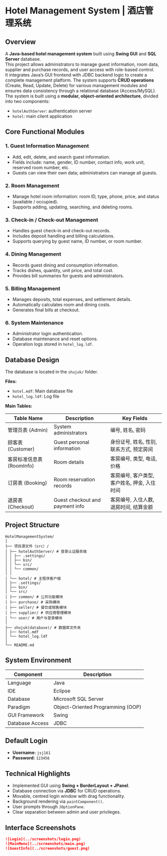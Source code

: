 # Hotel Management System | 酒店管理系统

## Overview

A **Java-based hotel management system** built using **Swing GUI** and **SQL Server** database.  
This project allows administrators to manage guest information, room data, supplier and purchase records, and user access with role-based control.  
It integrates Java’s GUI frontend with JDBC backend logic to create a complete management platform.
The system supports **CRUD operations** (Create, Read, Update, Delete) for various management modules and ensures data consistency through a relational database (Access/MySQL).
The system is built using a **modular, object-oriented architecture**, divided into two components:  
- `hotelAuthServer`: authentication server  
- `hotel`: main client application  


## Core Functional Modules

### 1. Guest Information Management
- Add, edit, delete, and search guest information.  
- Fields include: name, gender, ID number, contact info, work unit, reserved room number, etc.  
- Guests can view their own data; administrators can manage all guests.
  
### 2. Room Management
- Manage hotel room information: room ID, type, phone, price, and status (available / occupied).  
- Supports adding, updating, searching, and deleting rooms.

### 3. Check-in / Check-out Management
- Handles guest check-in and check-out records.  
- Includes deposit handling and billing calculations.  
- Supports querying by guest name, ID number, or room number.

### 4. Dining Management
- Records guest dining and consumption information.  
- Tracks dishes, quantity, unit price, and total cost.  
- Provides bill summaries for guests and administrators.

### 5. Billing Management
- Manages deposits, total expenses, and settlement details.  
- Automatically calculates room and dining costs.  
- Generates final bills at checkout.

### 6. System Maintenance
- Administrator login authentication.  
- Database maintenance and reset options.  
- Operation logs stored in `hotel_log.ldf`.



## Database Design
The database is located in the `shujuk/` folder.

**Files:**
- `hotel.mdf`: Main database file  
- `hotel_log.ldf`: Log file

**Main Tables:**

| Table Name | Description | Key Fields |
|-------------|--------------|-------------|
| 管理员表 (Admin) | System administrators | 编号, 姓名, 密码 |
| 顾客表 (Customer) | Guest personal information | 身份证号, 姓名, 性别, 联系方式, 预定房间 |
| 客房标准信息表 (RoomInfo) | Room details | 客房编号, 类型, 电话, 价格 |
| 订房表 (Booking) | Room reservation records | 客房编号, 客户类型, 客户姓名, 押金, 入住时间 |
| 退房表 (Checkout) | Guest checkout and payment info | 客房编号, 入住人数, 退房时间, 结算金额 |



## Project Structure
```
HotelManagementSystem/
│
├── 项目源文件（src）/
│ ├── hotelAuthServer/ # 登录认证服务端
│ │ ├── .settings/
│ │ ├── bin/
│ │ └── src/
│ │ └── common/
│ │
│ └── hotel/ # 主程序客户端
│ ├── .settings/
│ ├── bin/
│ └── src/
│ ├── common/ # 公共功能模块
│ ├── purchase/ # 采购模块
│ ├── seller/ # 餐饮或销售模块
│ ├── supplier/ # 供应商管理模块
│ └── user/ # 用户与登录模块
│
├── shujuk(database)/ # 数据库文件夹
│ ├── hotel.mdf
│ └── hotel_log.ldf
│
└── README.md
```



## System Environment

| Component | Description |
|------------|-------------|
| Language | Java |
| IDE | Eclipse |
| Database | Microsoft SQL Server |
| Paradigm | Object-Oriented Programming (OOP) |
| GUI Framework | Swing |
| Database Access | JDBC |



## Default Login 
- **Username:** `jsj161`  
- **Password:** `123456`



## Technical Highlights
- Implemented GUI using **Swing + BorderLayout + JPanel**.  
- Database connection via **JDBC** for CRUD operations.  
- Movable, centred login window with drag functionality.  
- Background rendering via `paintComponent()`.  
- User prompts through `JOptionPane`.  
- Clear separation between admin and user privileges.  



## Interface Screenshots

```markdown
![Login](../screenshots/login.png)
![MainMenu](../screenshots/main.png)
![GuestInfo](../screenshots/guest.png)

